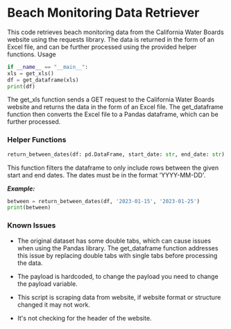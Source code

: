 # Beach Monitoring Data Retriever

This code retrieves beach monitoring data from the California Water Boards website using the requests library. The data is returned in the form of an Excel file, and can be further processed using the provided helper functions.
Usage

```python
if __name__ == "__main__":
xls = get_xls() 
df = get_dataframe(xls)
print(df)
```

The get_xls function sends a GET request to the California Water Boards website and returns the data in the form of an Excel file. The get_dataframe function then converts the Excel file to a Pandas dataframe, which can be further processed.
### Helper Functions
```python
return_between_dates(df: pd.DataFrame, start_date: str, end_date: str)
```

This function filters the dataframe to only include rows between the given start and end dates. The dates must be in the format 'YYYY-MM-DD'.

***Example:***
```python
between = return_between_dates(df, '2023-01-15', '2023-01-25')
print(between)
```

### Known Issues

* The original dataset has some double tabs, which can cause issues when using the Pandas library. The get_dataframe function addresses this issue by replacing double tabs with single tabs before processing the data.

* The payload is hardcoded, to change the payload you need to change the payload variable.

* This script is scraping data from website, if website format or structure changed it may not work.

* It's not checking for the header of the website.
